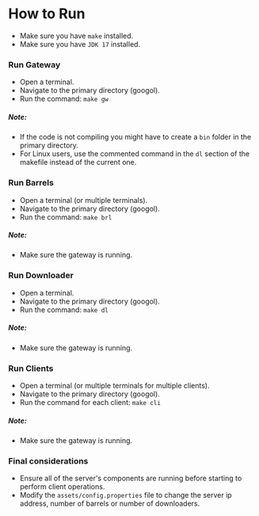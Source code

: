 # How to Run

- Make sure you have `make` installed.
- Make sure you have `JDK 17` installed.

### Run Gateway

- Open a terminal.
- Navigate to the primary directory (googol).
- Run the command: `make gw`

##### Note:

- If the code is not compiling you might have to create a `bin` folder in the primary directory.
- For Linux users, use the commented command in the `dl` section of the makefile instead of the current one.

### Run Barrels

- Open a terminal (or multiple terminals).
- Navigate to the primary directory (googol).
- Run the command: `make brl`

##### Note:

- Make sure the gateway is running.

### Run Downloader

- Open a terminal.
- Navigate to the primary directory (googol).
- Run the command: `make dl`

##### Note:

- Make sure the gateway is running.

### Run Clients

- Open a terminal (or multiple terminals for multiple clients).
- Navigate to the primary directory (googol).
- Run the command for each client: `make cli`

##### Note:

- Make sure the gateway is running.

### Final considerations

- Ensure all of the server's components are running before starting to perform client operations.
- Modify the `assets/config.properties` file to change the server ip address, number of barrels or number of downloaders.

